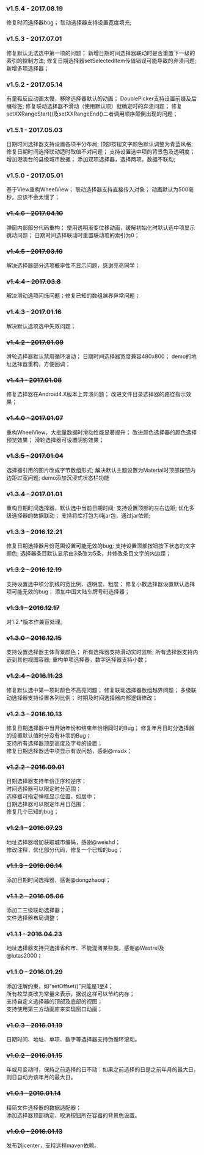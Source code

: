 ### v1.5.4 - 2017.08.19
修复时间选择器bug；
联动选择器支持设置宽度填充;
### v1.5.3 - 2017.07.01
修复默认无法选中第一项的问题；
新增日期时间选择器联动时是否重置下一级的索引的控制方法;
修复日期选择器setSelectedItem传值错误可能导致的奔溃问题;
新增多项选择器；
### v1.5.2 - 2017.05.14
有童鞋反应动画太慢，移除选择器默认的动画；
DoublePicker支持设置前缀及后缀标签;
修复联动选择器不滑动（使用默认项）就确定时的奔溃问题；
修复setXXRangeStart()及setXXRangeEnd()二者调用顺序颠倒出现的问题；
### v1.5.1 - 2017.05.03
日期时间选择器支持设置各项平分布局;
顶部按钮文字颜色默认调整为青蓝风格;
修复日期时间选择联动适时取值不对问题；
支持设置选中项的背景色及透明度；
增加港澳台的县级城市数据；
添加双项选择器，选择两项，数据不联动;
### v1.5.0 - 2017.05.01
基于View重构WheelView；
联动选择器支持直接传入对象；
动画默认为500毫秒，应该不会太慢了；
### ~~v1.4.6 - 2017.04.10~~
弹窗内部部分代码重构；
使用透明渐变位移动画，缓解初始化时默认选中项显示跳动问题；
日期时间选择联动时重置联动项的索引为0；
### ~~v1.4.5 - 2017.03.19~~
解决选择器部分选项概率性不显示问题，感谢亮亮同学；
### ~~v1.4.4 - 2017.03.8~~
解决滑动选项闪烁问题；修复已知的数组越界异常问题；
### ~~v1.4.3 - 2017.01.16~~
解决默认选项选中失效问题；
### ~~v1.4.2 - 2017.01.09~~
滑轮选择器默认禁用循环滚动；
日期时间选择器宽度兼容480x800；
demo的地址选择器重构，方便回调；
### ~~v1.4.1 - 2017.01.08~~
修复选择器在Android4.X版本上奔溃问题；
改进文件目录选择器的路径指示效果；
### ~~v1.4.0 - 2017.01.07~~
重构WheelView，大批量数据时滑动性能显著提升；
改进颜色选择器的颜色选择预览效果；
滑轮选择器可设置阴影效果；
### ~~v1.3.5 - 2017.01.04~~
选择器引用的图片改成字节数组形式;
解决默认主题设置为Material时顶部按钮内边距过宽问题;
demo添加沉浸式状态栏功能
### ~~v1.3.4 - 2017.01.01~~
重构日期时间选择器，默认选中当前日期时间;
支持设置顶部的左右边距;
优化多级选择器的数据联动；
支持将库打包为纯jar包，通过jar依赖;
### ~~v1.3.3 - 2016.12.21~~
修复日期选择器月份范围设置可能无效的bug;
支持设置顶部按钮按下状态的文字颜色;
选择器条目默认显示由3条改为5条，并修改条目文字的内边距；
### ~~v1.3.2 - 2016.12.19~~
支持设置选中项分割线的宽比例、透明度、粗度；
修复小数选择器设置默认选择项可能无效的bug；
添加中国大陆车牌号码选择器；
### ~~v1.3.1 - 2016.12.17~~
对1.2.*版本作兼容处理。
### ~~v1.3.0 - 2016.12.15~~
支持设置选择器主体背景颜色；
所有选择器支持滑动实时监听;
所有选择器支持内嵌到其他视图容器;
重构单项选择器，数字选择器支持小数；
### ~~v1.2.4 - 2016.11.23~~
修复默认选中第一项时颜色不高亮问题；
修复联动选择器数组越界问题；
多级联动选择器支持设置各列比例；
时期及时间选择器内部逻辑修改；
### ~~v1.2.3 - 2016.10.13~~
修复日期选择器中当开始年份和结束年份相同时的Bug；
修复年月日时分选择器的设置默认值时分没有补零的Bug；   
支持所有选择器顶部高度及字号的设置；   
修复日期选择器选中项显示有误问题，感谢@msdx；   
### ~~v1.2.2 - 2016.09.01~~
日期选择器支持年份正序和逆序；   
时间选择器可以限定时分范围；   
选择器可指定弹框显示位置，如居中；   
日期选择器可以限定年月日范围；   
修复几个已知的bug；   
### ~~v1.2.1 - 2016.07.23~~
地址选择器增加获取城市编码，感谢@weishd；   
修改注释，优化部分代码，修复一个已知的bug；   
### ~~v1.1.3 - 2016.06.14~~
添加日期时间选择器，感谢@dongzhaoqi；   
### ~~v1.1.2 - 2016.05.06~~
添加二三级联动选择器；   
文件选择器布局调整；   
### ~~v1.1.1 - 2016.04.23~~
地址选择器支持只选择省和市、不能混淆某些类，感谢@Wastrel及@lutas2000；   
### ~~v1.1.0 - 2016.01.29~~
添加注解约束，如“setOffset()”只能是1至4；   
所有枚举类改为常量来表示，据说这样可以节约内存；   
支持自定义选择器的顶部及底部的视图；   
支持使用第三方动画库来实现窗口动画；   
### ~~v1.0.3 - 2016.01.19~~
日期时间、地址、单项、数字等选择器支持伪循环滚动。   
### ~~v1.0.2 - 2016.01.15~~
年或月变动时，保持之前选择的日不动：如果之前选择的日是之前年月的最大日，则日自动为该年月的最大日。   
### ~~v1.0.1 - 2016.01.14~~
精简文件选择器的数据适配器；   
添加选择器顶部确定、取消按钮所在容器的背景色设置。   
### ~~v1.0.0 - 2016.01.13~~
发布到jcenter，支持远程maven依赖。   
